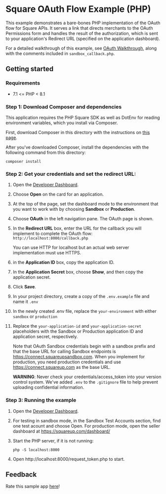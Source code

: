 # Square OAuth Flow Example (PHP)

This example demonstrates a bare-bones PHP implementation of the OAuth flow for
Square APIs. It serves a link that directs merchants to the OAuth Permissions form
and handles the result of the authorization, which is sent to your application's
Redirect URL (specified on the application dashboard).

For a detailed walkthrough of this example, see [OAuth Walkthrough](https://developer.squareup.com/docs/oauth-api/walkthrough),
along with the comments included in `sandbox_callback.php`.

## Getting started

### Requirements

* 7.1 <= PHP < 8.1

### Step 1: Download Composer and dependencies

This application requires the PHP Square SDK as well as DotEnv for reading environment variables, which you install via
Composer.

First, download Composer in this directory with the instructions on
[this page](https://getcomposer.org/download/).

After you've downloaded Composer, install the dependencies with the following
command from this directory:

```
composer install
```

### Step 2: Get your credentials and set the redirect URL:

1. Open the [Developer Dashboard](https://developer.squareup.com/apps).
1. Choose **Open** on the card for an application.
1. At the top of the page, set the dashboard mode to the environment that you want to work with by choosing **Sandbox** or **Production**.
1. Choose **OAuth** in the left navigation pane. The OAuth page is shown.
1. In the **Redirect URL** box, enter the URL for the callback you will implement to complete the OAuth flow:
    `http://localhost:8000/callback.php`

    You can use HTTP for localhost but an actual web server implementation must use HTTPS.
1. in the **Application ID** box, copy the application ID.
1. In the **Application Secret** box, choose **Show**, and then copy the application secret.
1. Click **Save**.
1. In your project directory, create a copy of the `.env.example` file and name it `.env`
1. In the newly created .env file, replace the `your-environment` with either `sandbox` or `production`
1. Replace the `your-application-id` and `your-application-secret` placeholders with the Sandbox or Production application ID and application secret, respectively.

    Note that OAuth Sandbox credentials begin with a sandbox prefix and that the base URL for calling Sandbox endpoints is https://connect.squareupsandbox.com. When you implement for production, you need production credentials and use https://connect.squareup.com as the base URL.

   **WARNING**: Never check your credentials/access_token into your version control system. We've added `.env` to the `.gitignore` file to help prevent uploading confidential information.

### Step 3: Running the example

1. Open the [Developer Dashboard](https://developer.squareup.com/apps).

1. For testing in sandbox mode, in the Sandbox Test Accounts section, find one test acount and choose Open. For production mode, open the seller dashboard at https://squareup.com/dashboard/

1. Start the PHP server, if it is not running:

    ```
    php -S localhost:8000
    ```

1. Open http://localhost:8000/request_token.php to start.

## Feedback
Rate this sample app [here](https://delighted.com/t/Z1xmKSqy)!